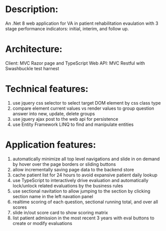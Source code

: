 # Description: 
An .Net 8 web application for VA in patient rehabilitation evaulation with 3 stage performance indicators: initial, interim, and follow up.

# Architecture:
Client: MVC Razor page and TypeScript
Web API: MVC Restful with Swashbuckle test harnest

# Technical features:
1. use jquery css selector to select target DOM element by css class type
2. compare element current values vs render values to group question answer into new, update, delete groups
3. use jquery ajax post to the web api for persistence
4. use Entity Framework LINQ to find and manipulate entities
   
# Application features:
1. automatically minimize all top level navigations and slide in on demand by hover over the page borders or sliding buttons
2. allow incrementally saving page data to the backend store
3. cache patient list for 24 hours to avoid expansive patient daily lookup
4. use TypeScript to interactively drive evaluation and automatically lock/unlock related evaluations by the business rules
5. use sectional navitation to allow jumping to the section by clicking section name in the left navation panel
6. realtime scoring of each question, sectional running total, and over all scores
7. slide in/out score card to show scoring matrix
8. list patient admission in the most recent 3 years with eval buttons to create or modify evaluations
   


